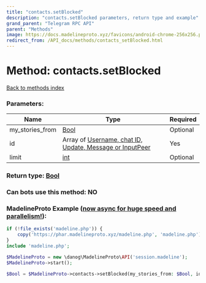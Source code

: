 ```yaml
---
title: "contacts.setBlocked"
description: "contacts.setBlocked parameters, return type and example"
grand_parent: "Telegram RPC API"
parent: "Methods"
image: https://docs.madelineproto.xyz/favicons/android-chrome-256x256.png
redirect_from: /API_docs/methods/contacts_setBlocked.html
---
```

# Method: contacts.setBlocked
[Back to methods index](index.html)



### Parameters:

| Name     |    Type       | Required |
|----------|---------------|----------|
|my\_stories\_from|[Bool](/API_docs/types/Bool.html) | Optional|
|id|Array of [Username, chat ID, Update, Message or InputPeer](/API_docs/types/InputPeer.html) | Yes|
|limit|[int](/API_docs/types/int.html) | Optional|


### Return type: [Bool](/API_docs/types/Bool.html)

### Can bots use this method: **NO**


### MadelineProto Example ([now async for huge speed and parallelism!](https://docs.madelineproto.xyz/docs/ASYNC.html)):


```php
if (!file_exists('madeline.php')) {
    copy('https://phar.madelineproto.xyz/madeline.php', 'madeline.php');
}
include 'madeline.php';

$MadelineProto = new \danog\MadelineProto\API('session.madeline');
$MadelineProto->start();

$Bool = $MadelineProto->contacts->setBlocked(my_stories_from: $Bool, id: [$InputPeer, $InputPeer], limit: $int, );
```


